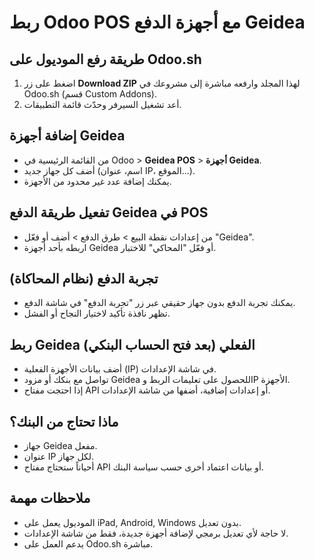 # ربط Odoo POS مع أجهزة الدفع Geidea

## طريقة رفع الموديول على Odoo.sh
1. اضغط على زر **Download ZIP** لهذا المجلد وارفعه مباشرة إلى مشروعك في Odoo.sh (قسم Custom Addons).
2. أعد تشغيل السيرفر وحدّث قائمة التطبيقات.

## إضافة أجهزة Geidea
- من القائمة الرئيسية في Odoo > **Geidea POS** > **أجهزة Geidea**.
- أضف كل جهاز جديد (اسم، عنوان IP، الموقع...).
- يمكنك إضافة عدد غير محدود من الأجهزة.

## تفعيل طريقة الدفع Geidea في POS
- من إعدادات نقطة البيع > طرق الدفع > أضف أو فعّل "Geidea".
- اربطه بأحد أجهزة Geidea أو فعّل "المحاكي" للاختبار.

## تجربة الدفع (نظام المحاكاة)
- يمكنك تجربة الدفع بدون جهاز حقيقي عبر زر "تجربة الدفع" في شاشة الدفع.
- تظهر نافذة تأكيد لاختيار النجاح أو الفشل.

## ربط Geidea الفعلي (بعد فتح الحساب البنكي)
- أضف بيانات الأجهزة الفعلية (IP) في شاشة الإعدادات.
- تواصل مع بنكك أو مزود Geidea للحصول على تعليمات الربط وIP الأجهزة.
- إذا احتجت مفتاح API أو إعدادات إضافية، أضفها من شاشة الإعدادات.

## ماذا تحتاج من البنك؟
- جهاز Geidea مفعل.
- عنوان IP لكل جهاز.
- أحياناً ستحتاج مفتاح API أو بيانات اعتماد أخرى حسب سياسة البنك.

## ملاحظات مهمة
- الموديول يعمل على iPad, Android, Windows بدون تعديل.
- لا حاجة لأي تعديل برمجي لإضافة أجهزة جديدة، فقط من شاشة الإعدادات.
- يدعم العمل على Odoo.sh مباشرة.